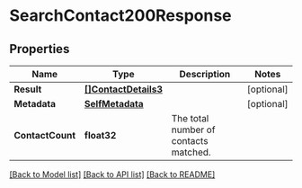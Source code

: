# SearchContact200Response

## Properties

Name | Type | Description | Notes
------------ | ------------- | ------------- | -------------
**Result** | [**[]ContactDetails3**](ContactDetails3.md) |  |[optional] 
**Metadata** | [**SelfMetadata**](SelfMetadata.md) |  |[optional] 
**ContactCount** | **float32** | The total number of contacts matched. |

[[Back to Model list]](../README.md#documentation-for-models) [[Back to API list]](../README.md#documentation-for-api-endpoints) [[Back to README]](../README.md)



